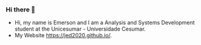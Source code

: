### Hi there 👋 
- Hi, my name is Emerson and I am a Analysis and Systems Development student at the Unicesumar - Universidade Cesumar.
- My Website https://jed2020.github.io/. 
<!--
**Jed2020/Jed2020** is a ✨ _special_ ✨ repository because its `README.md` (this file) appears on your GitHub profile.

Here are some ideas to get you started:

- 🔭 I’m currently working on ...
- 🌱 I’m currently learning ...
- 👯 I’m looking to collaborate on ...
- 🤔 I’m looking for help with ...
- 💬 Ask me about ...
- 📫 How to reach me: ...
- 😄 Pronouns: ...
- ⚡ Fun fact: ...
-->
